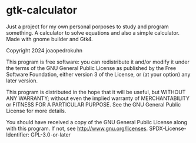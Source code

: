 # gtk-calculator
Just a project for my own personal porposes to study and program something.
A calculator to solve equations and also a simple calculator.
Made with gnome builder and Gtk4.

 Copyright 2024 joaopedrokuhn

 This program is free software: you can redistribute it and/or modify
 it under the terms of the GNU General Public License as published by
 the Free Software Foundation, either version 3 of the License, or
 (at your option) any later version.

 This program is distributed in the hope that it will be useful,
 but WITHOUT ANY WARRANTY; without even the implied warranty of
 MERCHANTABILITY or FITNESS FOR A PARTICULAR PURPOSE.  See the
 GNU General Public License for more details.

 You should have received a copy of the GNU General Public License
 along with this program.  If not, see <http://www.gnu.org/licenses>.
SPDX-License-Identifier: GPL-3.0-or-later
